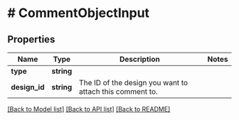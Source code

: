 # # CommentObjectInput

## Properties

Name | Type | Description | Notes
------------ | ------------- | ------------- | -------------
**type** | **string** |  |
**design_id** | **string** | The ID of the design you want to attach this comment to. |

[[Back to Model list]](../../README.md#models) [[Back to API list]](../../README.md#endpoints) [[Back to README]](../../README.md)
